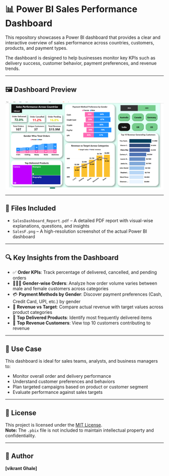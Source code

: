 # 📊 Power BI Sales Performance Dashboard

This repository showcases a Power BI dashboard that provides a clear and interactive overview of sales performance across countries, customers, products, and payment types.

The dashboard is designed to help businesses monitor key KPIs such as delivery success, customer behavior, payment preferences, and revenue trends.

---

## 🖼️ Dashboard Preview

[![Dashboard Preview](SalesF.png)](SalesF.png)

---

## 📄 Files Included

- `SalesDashboard_Report.pdf` – A detailed PDF report with visual-wise explanations, questions, and insights
- `SalesF.png` – A high-resolution screenshot of the actual Power BI dashboard

---

## 🔍 Key Insights from the Dashboard

- ✅ **Order KPIs**: Track percentage of delivered, cancelled, and pending orders
- 🧑‍🤝‍🧑 **Gender-wise Orders**: Analyze how order volume varies between male and female customers across categories
- 💳 **Payment Methods by Gender**: Discover payment preferences (Cash, Credit Card, UPI, etc.) by gender
- 🎯 **Revenue vs Target**: Compare actual revenue with target values across product categories
- 🧾 **Top Delivered Products**: Identify most frequently delivered items
- 👥 **Top Revenue Customers**: View top 10 customers contributing to revenue

---

## 📌 Use Case

This dashboard is ideal for sales teams, analysts, and business managers to:
- Monitor overall order and delivery performance
- Understand customer preferences and behaviors
- Plan targeted campaigns based on product or customer segment
- Evaluate performance against sales targets

---

## 📜 License

This project is licensed under the [MIT License](LICENSE).  
**Note:** The `.pbix` file is not included to maintain intellectual property and confidentiality.

---

## 🙌 Author

**[vikrant Ghale]**  

